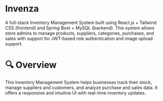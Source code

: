 # Invenza
A full-stack Inventory Management System built using React.js + Tailwind CSS (frontend) and Spring Boot + MySQL (backend). This system allows store admins to manage products, suppliers, categories, purchases, and sales with support for JWT-based role authentication and image upload support.

# 🔍 Overview
This Inventory Management System helps businesses track their stock, manage suppliers and customers, and analyze purchase and sales data. It offers a responsive and intuitive UI with real-time inventory updates.
